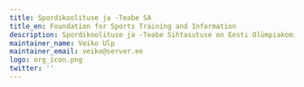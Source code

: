 ```yaml
---
title: Spordikoolituse ja -Teabe SA
title_en: Foundation for Sports Training and Information
description: Spordikoolituse ja -Teabe Sihtasutuse on Eesti Olümpiakomitee ja Haridus- ja Teadusministeeriumi poolt asutatud sihtasutus. Sihtasutuse põhieesmärk on võimaluste loomine spordi toetamiseks ja arendamiseks ning sporditegevust toetavate tugiteenuste arendamine.
maintainer_name: Veiko Ulp
maintainer_email: veiko@server.ee
logo: org_icon.png
twitter: ''
---
```

